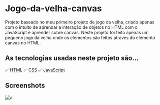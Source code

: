 # Jogo-da-velha-canvas
Projeto baseado no meu primeiro projeto de jogo da velha, criado apenas com o intuito de aprendar a interação de objetos no HTML com o JavaScript e aprender sobre canvas. Neste projeto foi feito apenas um pequeno jogo da velha onde os elementos são feitos atraves do elemento canvas no HTML.
## As tecnologias usadas neste projeto são...

✅ [HTML](https://www.w3schools.com/html/)
✅ [CSS](https://www.w3schools.com/css/)
✅ [JavaScript](https://www.javascript.com/)

## Screenshots
![a](https://github.com/NicolasMorenoAlves/Jogo-da-velha-canvas/blob/master/images/img1.png)
